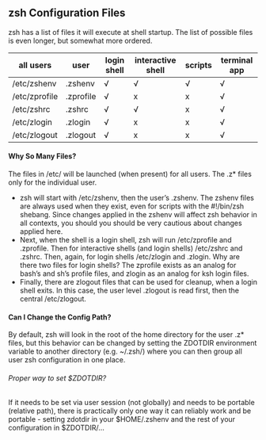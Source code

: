 ## zsh Configuration Files

zsh has a list of files it will execute at shell startup. The list of possible files is even longer, but somewhat more ordered.

|all users     |	user	  |login shell |interactive shell|	scripts| terminal app|
|--------------|----------|------|------|-----------------|---------------------|
|/etc/zshenv	 |.zshenv	  |√	   |√	    |√	              | √                   |
|/etc/zprofile |.zprofile	|√	   |x	    |x	              |	√                   |
|/etc/zshrc	   |.zshrc	  |√	   |√	    |x	              |	√                   |
|/etc/zlogin	 |.zlogin	  |√	   |x	    |x	              |	√                   |
|/etc/zlogout	 |.zlogout	|√	   |x	    |x	              |	√                   |

#### Why So Many Files?
The files in /etc/ will be launched (when present) for all users. The .z* files only for the individual user.

- zsh will start with /etc/zshenv, then the user’s .zshenv. The zshenv files are always used when they exist, even for scripts with the #!/bin/zsh shebang. Since changes applied in the zshenv will affect zsh behavior in all contexts, you should you should be very cautious about changes applied here.
- Next, when the shell is a login shell, zsh will run /etc/zprofile and .zprofile. Then for interactive shells (and login shells) /etc/zshrc and .zshrc. Then, again, for login shells /etc/zlogin and .zlogin. Why are there two files for login shells? The zprofile exists as an analog for bash’s and sh’s profile files, and zlogin as an analog for ksh login files.
- Finally, there are zlogout files that can be used for cleanup, when a login shell exits. In this case, the user level .zlogout is read first, then the central /etc/zlogout. 

#### Can I Change the Config Path?
By default, zsh will look in the root of the home directory for the user .z* files, but this behavior can be changed by setting the ZDOTDIR environment variable to another directory (e.g. ~/.zsh/) where you can then group all user zsh configuration in one place.

###### Proper way to set $ZDOTDIR?
If it needs to be set via user session (not globally) and needs to be portable (relative path), there is practically only one way it can reliably work and be portable - setting zdotdir in your $HOME/.zshenv and the rest of your configuration in $ZDOTDIR/...
